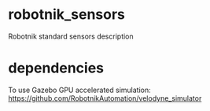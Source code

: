 # robotnik_sensors

Robotnik standard sensors description

# dependencies

To use Gazebo GPU accelerated simulation: https://github.com/RobotnikAutomation/velodyne_simulator
